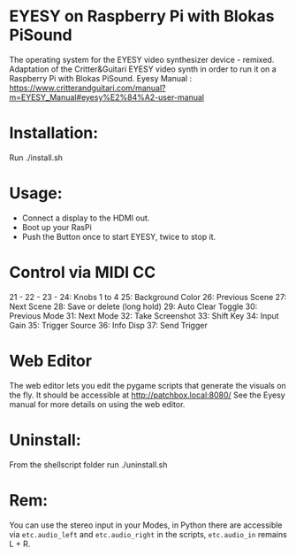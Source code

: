 # EYESY on Raspberry Pi with Blokas PiSound

The operating system for the EYESY video synthesizer device - remixed.
Adaptation of the Critter&Guitari EYESY video synth in order to run it on a Raspberry Pi with Blokas PiSound.
Eyesy Manual : https://www.critterandguitari.com/manual?m=EYESY_Manual#eyesy%E2%84%A2-user-manual


# Installation:

Run ./install.sh


# Usage:

- Connect a display to the HDMI out.
- Boot up your RasPi
- Push the Button once to start EYESY, twice to stop it.

   
# Control via MIDI CC

21 - 22 - 23 - 24: Knobs 1 to 4
25: Background Color 
26: Previous Scene
27: Next Scene
28: Save or delete (long hold)
29: Auto Clear Toggle 
30: Previous Mode 
31: Next Mode
32: Take Screenshot 
33: Shift Key
34: Input Gain
35: Trigger Source
36: Info Disp 
37: Send Trigger


# Web Editor
The web editor lets you edit the pygame scripts that generate the visuals on the fly. It should be accessible at http://patchbox.local:8080/
See the Eyesy manual for more details on using the web editor.


# Uninstall:
From the shellscript folder run ./uninstall.sh


# Rem:
You can use the stereo input in your Modes, in Python there are accessible via `etc.audio_left` and `etc.audio_right` in the scripts, `etc.audio_in` remains L + R.
